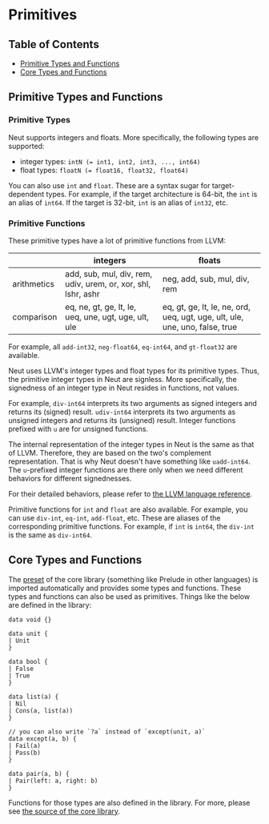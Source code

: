 # Primitives

## Table of Contents

- [Primitive Types and Functions](#primitive-types-and-functions)
- [Core Types and Functions](#core-types-and-functions)

## Primitive Types and Functions

### Primitive Types

Neut supports integers and floats. More specifically, the following types are supported:

- integer types: `intN (= int1, int2, int3, ..., int64)`
- float types: `floatN (= float16, float32, float64)`

You can also use `int` and `float`. These are a syntax sugar for target-dependent types. For example, if the target architecture is 64-bit, the `int` is an alias of `int64`. If the target is 32-bit, `int` is an alias of `int32`, etc.

### Primitive Functions

These primitive types have a lot of primitive functions from LLVM:

|             | integers                                                      | floats                                                                      |
| ----------- | ------------------------------------------------------------- | --------------------------------------------------------------------------- |
| arithmetics | add, sub, mul, div, rem, udiv, urem, or, xor, shl, lshr, ashr | neg, add, sub, mul, div, rem                                                |
| comparison  | eq, ne, gt, ge, lt, le, ueq, une, ugt, uge, ult, ule          | eq, gt, ge, lt, le, ne, ord, ueq, ugt, uge, ult, ule, une, uno, false, true |

For example, all `add-int32`, `neg-float64`, `eq-int64`, and `gt-float32` are available.

Neut uses LLVM's integer types and float types for its primitive types. Thus, the primitive integer types in Neut are signless. More specifically, the signedness of an integer type in Neut resides in functions, not values.

For example, `div-int64` interprets its two arguments as signed integers and returns its (signed) result. `udiv-int64` interprets its two arguments as unsigned integers and returns its (unsigned) result. Integer functions prefixed with `u` are for unsigned functions.

The internal representation of the integer types in Neut is the same as that of LLVM. Therefore, they are based on the two's complement representation. That is why Neut doesn't have something like `uadd-int64`. The `u`-prefixed integer functions are there only when we need different behaviors for different signednesses.

For their detailed behaviors, please refer to [the LLVM language reference](https://llvm.org/docs/LangRef.html).

<div class="info-block">

Primitive functions for `int` and `float` are also available. For example, you can use `div-int`, `eq-int`, `add-float`, etc. These are aliases of the corresponding primitive functions. For example, if `int` is `int64`, the `div-int` is the same as `div-int64`.

</div>

## Core Types and Functions

The [preset](./modules.md#preset) of the core library (something like Prelude in other languages) is imported automatically and provides some types and functions. These types and functions can also be used as primitives. Things like the below are defined in the library:

```neut
data void {}

data unit {
| Unit
}

data bool {
| False
| True
}

data list(a) {
| Nil
| Cons(a, list(a))
}

// you can also write `?a` instead of `except(unit, a)`
data except(a, b) {
| Fail(a)
| Pass(b)
}

data pair(a, b) {
| Pair(left: a, right: b)
}
```

Functions for those types are also defined in the library. For more, please see [the source of the core library](https://github.com/vekatze/neut-core/tree/main/source).
